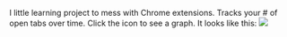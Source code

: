 I little learning project to mess with Chrome extensions.
Tracks your # of open tabs over time.  Click the icon to see a graph. 
It looks like this:
<img src="https://img.skitch.com/20110428-dsj64xxch51kghjwyfudpx51p4.jpg" />
